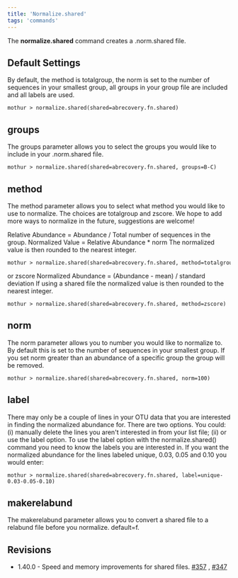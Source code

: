 ```yaml
---
title: 'Normalize.shared'
tags: 'commands'
---
```

The **normalize.shared** command creates a .norm.shared file.


## Default Settings

By default, the method is totalgroup, the norm is set to the number of
sequences in your smallest group, all groups in your group file are
included and all labels are used.

    mothur > normalize.shared(shared=abrecovery.fn.shared)

## groups

The groups parameter allows you to select the groups you would like to
include in your .norm.shared file.

    mothur > normalize.shared(shared=abrecovery.fn.shared, groups=B-C)

## method

The method parameter allows you to select what method you would like to
use to normalize. The choices are totalgroup and zscore. We hope to add
more ways to normalize in the future, suggestions are welcome!

Relative Abundance = Abundance / Total number of sequences in the group.
Normalized Value = Relative Abundance \* norm The normalized value is
then rounded to the nearest integer.

    mothur > normalize.shared(shared=abrecovery.fn.shared, method=totalgroup)

or zscore Normalized Abundance = (Abundance - mean) / standard deviation
If using a shared file the normalized value is then rounded to the
nearest integer.

    mothur > normalize.shared(shared=abrecovery.fn.shared, method=zscore)

## norm

The norm parameter allows you to number you would like to normalize to.
By default this is set to the number of sequences in your smallest
group. If you set norm greater than an abundance of a specific group the
group will be removed.

    mothur > normalize.shared(shared=abrecovery.fn.shared, norm=100)

## label

There may only be a couple of lines in your OTU data that you are
interested in finding the normalized abundance for. There are two
options. You could: (i) manually delete the lines you aren\'t interested
in from your list file; (ii) or use the label option. To use the label
option with the normalize.shared() command you need to know the labels
you are interested in. If you want the normalized abundance for the
lines labeled unique, 0.03, 0.05 and 0.10 you would enter:

    mothur > normalize.shared(shared=abrecovery.fn.shared, label=unique-0.03-0.05-0.10)

## makerelabund

The makerelabund parameter allows you to convert a shared file to a
relabund file before you normalize. default=f.

## Revisions

-   1.40.0 - Speed and memory improvements for shared files.
    [\#357](https://github.com/mothur/mothur/issues/357) ,
    [\#347](https://github.com/mothur/mothur/issues/347)


